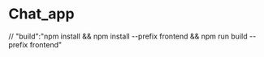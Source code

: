 # Chat_app

// "build":"npm install && npm install --prefix frontend && npm run build --prefix frontend"
